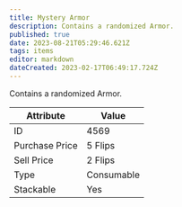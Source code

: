 ```yaml
---
title: Mystery Armor
description: Contains a randomized Armor.
published: true
date: 2023-08-21T05:29:46.621Z
tags: items
editor: markdown
dateCreated: 2023-02-17T06:49:17.724Z
---
```


Contains a randomized Armor.

|Attribute|Value|
|-|-|
|ID|4569|
|Purchase Price|5 Flips|
|Sell Price|2 Flips|
|Type|Consumable|
|Stackable|Yes|

